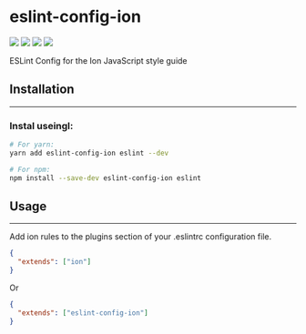 [Product Info]:https://img.shields.io/badge/ESLint-Config-blue.svg
[Build Status]:https://www.travis-ci.org/chenzhenyuan/eslint-config-ion.svg?branch=master
[Release Version]:https://img.shields.io/github/release/chenzhenyuan/eslint-config-ion.svg
[Publish Version]:https://img.shields.io/npm/v/eslint-config-ion.svg?registry_uri=https%3A%2F%2Fregistry.npmjs.com


# eslint-config-ion
![][Product Info]
![][Build Status]
![][Release Version]
![][Publish Version]

ESLint Config for the Ion JavaScript style guide

## Installation

---


### Instal useingl:

``` bash
# For yarn:
yarn add eslint-config-ion eslint --dev

# For npm:
npm install --save-dev eslint-config-ion eslint
```


## Usage
---

Add ion rules to the plugins section of your .eslintrc configuration file.

``` json
{
  "extends": ["ion"]
}
```

Or

``` json
{
  "extends": ["eslint-config-ion"]
}
```

